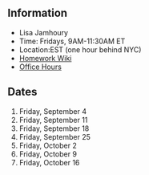 ## Information

* Lisa Jamhoury
* Time: Fridays, 9AM-11:30AM ET
* Location:EST (one hour behind NYC)
* [Homework Wiki](https://github.com/ITPNYU/ICM-2020-Code/wiki/Homework-Lisa)
* [Office Hours](https://calendar.google.com/calendar/selfsched?sstoken=UUlFdHBUdGtNZlpEfGRlZmF1bHR8NGM3YjcyZWMxYWNkZDc1M2YxMTE5MjFjNWU5ODVkMjY)

## Dates

1. Friday, September 4
2. Friday, September 11
3. Friday, September 18
4. Friday, September 25
5. Friday, October 2
6. Friday, October 9
7. Friday, October 16
